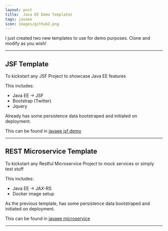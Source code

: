 ```yaml
---
layout: post
title:  Java EE Demo Templates
tags: javaee
icon: images/github2.png
---
```


I just created two new templates to use for demo purposes.
Clone and modify as you wish!

***

## JSF Template

To kickstart any JSF Project to showcase Java EE features

This includes:

+ Java EE -> JSF
+ Bootstrap (Twitter)
+ Jquery

Already has some persistence data bootstraped and initiated on deployment.

This can be found in [javaee jsf demo](https://github.com/mbarralo/javaee-jsf-demo)

***

## REST Microservice Template

To kickstart any Restful Microservice Project to mock services or simply test stuff

This includes:

+ Java EE -> JAX-RS
+ Docker image setup

As the previous template, has some persistence data bootstraped and initiated on deployment.

This can be found in [javaee microservice](https://github.com/mbarralo/javaee-microservice)

****
